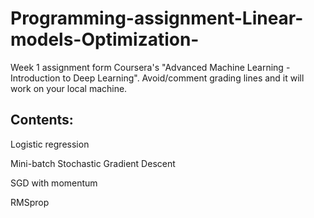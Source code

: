 # Programming-assignment-Linear-models-Optimization-
Week 1 assignment form Coursera's "Advanced Machine Learning - Introduction to Deep Learning". Avoid/comment grading lines and it will work on your local machine. 

## Contents: 

Logistic regression

Mini-batch Stochastic Gradient Descent

SGD with momentum

RMSprop
